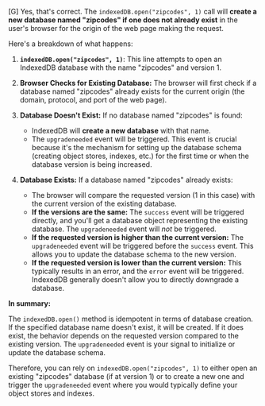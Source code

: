 [G] Yes, that's correct. The `indexedDB.open("zipcodes", 1)` call will **create a new database named "zipcodes" if one does not already exist** in the user's browser for the origin of the web page making the request.

Here's a breakdown of what happens:

1.  **`indexedDB.open("zipcodes", 1)`**: This line attempts to open an IndexedDB database with the name "zipcodes" and version 1.

2.  **Browser Checks for Existing Database:** The browser will first check if a database named "zipcodes" already exists for the current origin (the domain, protocol, and port of the web page).

3.  **Database Doesn't Exist:** If no database named "zipcodes" is found:
    * IndexedDB will **create a new database** with that name.
    * The `upgradeneeded` event will be triggered. This event is crucial because it's the mechanism for setting up the database schema (creating object stores, indexes, etc.) for the first time or when the database version is being increased.

4.  **Database Exists:** If a database named "zipcodes" already exists:
    * The browser will compare the requested version (1 in this case) with the current version of the existing database.
    * **If the versions are the same:** The `success` event will be triggered directly, and you'll get a database object representing the existing database. The `upgradeneeded` event will *not* be triggered.
    * **If the requested version is higher than the current version:** The `upgradeneeded` event will be triggered before the `success` event. This allows you to update the database schema to the new version.
    * **If the requested version is lower than the current version:** This typically results in an error, and the `error` event will be triggered. IndexedDB generally doesn't allow you to directly downgrade a database.

**In summary:**

The `indexedDB.open()` method is idempotent in terms of database creation. If the specified database name doesn't exist, it will be created. If it does exist, the behavior depends on the requested version compared to the existing version. The `upgradeneeded` event is your signal to initialize or update the database schema.

Therefore, you can rely on `indexedDB.open("zipcodes", 1)` to either open an existing "zipcodes" database (if at version 1) or to create a new one and trigger the `upgradeneeded` event where you would typically define your object stores and indexes.
